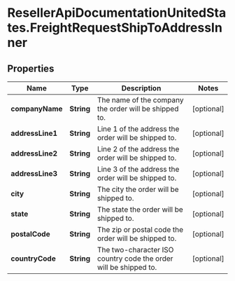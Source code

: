 # ResellerApiDocumentationUnitedStates.FreightRequestShipToAddressInner

## Properties

Name | Type | Description | Notes
------------ | ------------- | ------------- | -------------
**companyName** | **String** | The name of the company the order will be shipped to. | [optional] 
**addressLine1** | **String** | Line 1 of the address the order will be shipped to. | [optional] 
**addressLine2** | **String** | Line 2 of the address the order will be shipped to. | [optional] 
**addressLine3** | **String** | Line 3 of the address the order will be shipped to. | [optional] 
**city** | **String** | The city the order will be shipped to. | [optional] 
**state** | **String** | The state the order will be shipped to. | [optional] 
**postalCode** | **String** | The zip or postal code the order will be shipped to. | [optional] 
**countryCode** | **String** | The two-character ISO country code the order will be shipped to. | [optional] 


